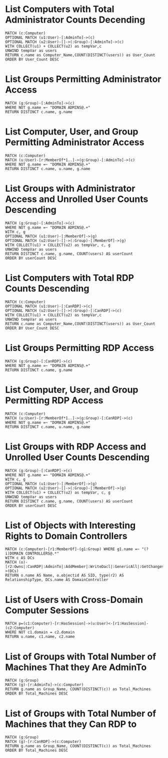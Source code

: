 # List Computers with Total Administrator Counts Decending
```
MATCH (c:Computer)
OPTIONAL MATCH (u1:User)-[:AdminTo]->(c)
OPTIONAL MATCH (u2:User)-[]->(:Group)-[:AdminTo]->(c)
WITH COLLECT(u1) + COLLECT(u2) as tempVar,c
UNWIND tempVar as users
RETURN c.name as Computer_Name,COUNT(DISTINCT(users)) as User_Count
ORDER BY User_Count DESC
```
# List Groups Permitting Administrator Access
```
MATCH (g:Group)-[:AdminTo]->(c)
WHERE NOT g.name =~ "DOMAIN ADMINS@.+"
RETURN DISTINCT c.name, g.name
```
# List Computer, User, and Group Permitting Administrator Access
```
MATCH (c:Computer)
MATCH (u:User)-[r:MemberOf*1..]->(g:Group)-[:AdminTo]->(c)
WHERE NOT g.name =~ "DOMAIN ADMINS@.+"
RETURN DISTINCT c.name, u.name, g.name
```
# List Groups with Administrator Access and Unrolled User Counts Descending
```
MATCH (g:Group)-[:AdminTo]->(c)
WHERE NOT g.name =~ "DOMAIN ADMINS@.+"
WITH c, g
OPTIONAL MATCH (u1:User)-[:MemberOf]->(g)
OPTIONAL MATCH (u2:User)-[]->(:Group)-[:MemberOf]->(g)
WITH COLLECT(u1) + COLLECT(u2) as tempVar, c, g
UNWIND tempVar as users
RETURN DISTINCT c.name, g.name, COUNT(users) AS userCount
ORDER BY userCount DESC
```
# List Computers with Total RDP Counts Descending
```
MATCH (c:Computer)
OPTIONAL MATCH (u1:User)-[:CanRDP]->(c)
OPTIONAL MATCH (u2:User)-[]->(:Group)-[:CanRDP]->(c)
WITH COLLECT(u1) + COLLECT(u2) as tempVar,c
UNWIND tempVar as users
RETURN c.name as Computer_Name,COUNT(DISTINCT(users)) as User_Count
ORDER BY User_Count DESC
```
# List Groups Permitting RDP Access
```
MATCH (g:Group)-[:CanRDP]->(c)
WHERE NOT g.name =~ "DOMAIN ADMINS@.+"
RETURN DISTINCT c.name, g.name
```
# List Computer, User, and Group Permitting RDP Access
```
MATCH (c:Computer)
MATCH (u:User)-[r:MemberOf*1..]->(g:Group)-[:CanRDP]->(c)
WHERE NOT g.name =~ "DOMAIN ADMINS@.+"
RETURN DISTINCT c.name, u.name, g.name
```
# List Groups with RDP Access and Unrolled User Counts Descending
```
MATCH (g:Group)-[:CanRDP]->(c)
WHERE NOT g.name =~ "DOMAIN ADMINS@.+"
WITH c, g
OPTIONAL MATCH (u1:User)-[:MemberOf]->(g)
OPTIONAL MATCH (u2:User)-[]->(:Group)-[:MemberOf]->(g)
WITH COLLECT(u1) + COLLECT(u2) as tempVar, c, g
UNWIND tempVar as users
RETURN DISTINCT c.name, g.name, COUNT(users) AS userCount
ORDER BY userCount DESC
```
# List of Objects with Interesting Rights to Domain Controllers
```
MATCH (c:Computer)-[r1:MemberOf]-(g1:Group) WHERE g1.name =~ "(?i)DOMAIN CONTROLLERS@.*"
WITH c AS DCs
MATCH (o)-[r2:Owns|:CanRDP|:AdminTo|:AddMember|:WriteDacl|:GenericAll|:GetChanges|:HasSession|:WriteOwner|:ExecuteDCOM|:AllowedToAct|:GenericWrite|:GetChangesAll|:AllExtendedRights|:AllExtendedRights|:AllowedToDelegate|:ForceChangePassword]->(DCs)
RETURN o.name AS Name, o.objectid AS SID, type(r2) AS RelationshipType, DCs.name AS DomainController
```
# List of Users with Cross-Domain Computer Sessions
```
MATCH p=(c1:Computer)-[r:HasSession]->(u:User)<-[r1:HasSession]-(c2:Computer)
WHERE NOT c1.domain = c2.domain 
RETURN u.name, c1.name, c2.name
```
# List of Groups with Total Number of Machines That they Are AdminTo
```
MATCH (g:Group)
MATCH (g)-[r:AdminTo]->(c:Computer)
RETURN g.name as Group_Name, COUNT(DISTINCT(c)) as Total_Machines
ORDER BY Total_Machines DESC
```
# List of Groups with Total Number of Machines that they Can RDP to
```
MATCH (g:Group)
MATCH (g)-[r:CanRDP]->(c:Computer)
RETURN g.name as Group_Name, COUNT(DISTINCT(c)) as Total_Machines
ORDER BY Total_Machines DESC
```
